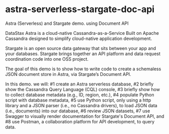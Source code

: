 # astra-serverless-stargate-doc-api

Astra (Serverless) and Stargate demo. using Document API

DataStax Astra is a cloud-native Cassandra-as-a-Service Built on Apache Cassandra designed to simplify cloud-native application development.

Stargate is an open source data gateway that sits between your app and your databases. Stargate brings together an API platform and data request coordination code into one OSS project.

The goal of this demo is to show how to write code to create a schemaless JSON document store in Astra, via Stargate’s Document API.

In this demo. we will:
#1 create an Astra serverless database,
#2 briefly show the Cassandra Query Language (CQL) console,
#3 briefly show how to collect database metadata (e.g., ID, region, etc.), 
#4 populate Python script with database metadata,
#5 use Python script, only using a http library and a JSON parser (i.e., no Cassandra drivers), to load JSON data (i.e., documents) into our database, 
#6 review JSON datasets,
#7 use Swagger to visually render documentation for Stargate's Document API, and
#8 use Postman, a collaboration platform for API development, to query data. 
